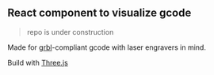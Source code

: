 
## React component to visualize gcode
>repo is under construction

Made for [grbl](https://github.com/grbl/grbl)-compliant gcode with laser engravers in mind.

Build with [Three.js](https://threejs.org/)

